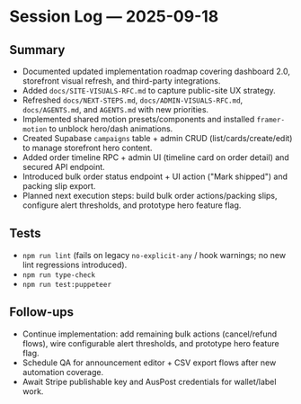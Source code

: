 # Session Log — 2025-09-18

## Summary
- Documented updated implementation roadmap covering dashboard 2.0, storefront visual refresh, and third-party integrations.
- Added `docs/SITE-VISUALS-RFC.md` to capture public-site UX strategy.
- Refreshed `docs/NEXT-STEPS.md`, `docs/ADMIN-VISUALS-RFC.md`, `docs/AGENTS.md`, and `AGENTS.md` with new priorities.
- Implemented shared motion presets/components and installed `framer-motion` to unblock hero/dash animations.
- Created Supabase `campaigns` table + admin CRUD (list/cards/create/edit) to manage storefront hero content.
- Added order timeline RPC + admin UI (timeline card on order detail) and secured API endpoint.
- Introduced bulk order status endpoint + UI action ("Mark shipped") and packing slip export.
- Planned next execution steps: build bulk order actions/packing slips, configure alert thresholds, and prototype hero feature flag.

## Tests
- `npm run lint` (fails on legacy `no-explicit-any` / hook warnings; no new lint regressions introduced).
- `npm run type-check`
- `npm run test:puppeteer`

## Follow-ups
- Continue implementation: add remaining bulk actions (cancel/refund flows), wire configurable alert thresholds, and prototype hero feature flag.
- Schedule QA for announcement editor + CSV export flows after new automation coverage.
- Await Stripe publishable key and AusPost credentials for wallet/label work.
